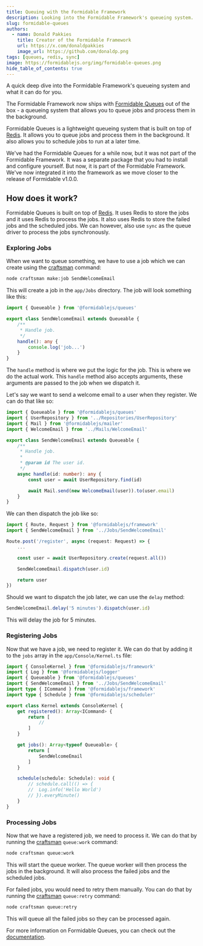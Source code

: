 ```yaml
---
title: Queuing with the Formidable Framework
description: Looking into the Formidable Framework's queueing system.
slug: formidable-queues
authors:
  - name: Donald Pakkies
    title: Creator of the Formidable Framework
    url: https://x.com/donaldpakkies
    image_url: https://github.com/donaldp.png
tags: [queues, redis, sync]
image: https://formidablejs.org/img/formidable-queues.png
hide_table_of_contents: true
---
```


<head>
	<meta name="twitter:card" content="summary_large_image" />
	<meta name="twitter:site" content="@formidablejs" />
	<meta name="twitter:creator" content="@donaldpakkies" />
	<meta name="twitter:title" content="Queuing with the Formidable Framework" />
	<meta name="twitter:description" content="Looking into the Formidable Framework's queueing system." />
	<meta name="twitter:image" content="https://formidablejs.org/img/formidable-queues.png" />
	<meta name="twitter:url" content="https://formidablejs.org/blog/formidable-queues" />
</head>

A quick deep dive into the Formidable Framework's queueing system and what it can do for you.

<!--truncate-->

The Formidable Framework now ships with [Formidable Queues](https://github.com/formidablejs/queues) out of the box - a queueing system that allows you to queue jobs and process them in the background.

Formidable Queues is a lightweight queueing system that is built on top of [Redis](https://redis.io). It allows you to queue jobs and process them in the background. It also allows you to schedule jobs to run at a later time.

We've had the Formidable Queues for a while now, but it was not part of the Formidable Framework. It was a separate package that you had to install and configure yourself. But now, it is part of the Formidable Framework. We've now integrated it into the framework as we move closer to the release of Formidable v1.0.0.

## How does it work?

Formidable Queues is built on top of [Redis](https://redis.io). It uses Redis to store the jobs and it uses Redis to process the jobs. It also uses Redis to store the failed jobs and the scheduled jobs. We can however, also use `sync` as the queue driver to process the jobs synchronously.

### Exploring Jobs

When we want to queue something, we have to use a job which we can create using the [craftsman](/docs/craftsman) command:

```bash
node craftsman make:job SendWelcomeEmail
```

This will create a job in the `app/Jobs` directory. The job will look something like this:

```ts title="app/Jobs/SendWelcomeEmail.ts" showLineNumbers
import { Queueable } from '@formidablejs/queues'

export class SendWelcomeEmail extends Queueable {
    /**
     * Handle job.
     */
    handle(): any {
        console.log('job...')
    }
}
```

The `handle` method is where we put the logic for the job. This is where we do the actual work. This `handle` method also accepts arguments, these arguments are passed to the job when we dispatch it.

Let's say we want to send a welcome email to a user when they register. We can do that like so:

```ts title="app/Jobs/SendWelcomeEmail.ts" showLineNumbers
import { Queueable } from '@formidablejs/queues'
import { UserRepository } from '../Repositories/UserRepository'
import { Mail } from '@formidablejs/mailer'
import { WelcomeEmail } from '../Mails/WelcomeEmail'

export class SendWelcomeEmail extends Queueable {
	/**
	 * Handle job.
	 *
	 * @param id The user id.
	 */
	async handle(id: number): any {
		const user = await UserRepository.find(id)

		await Mail.send(new WelcomeEmail(user)).to(user.email)
	}
}
```

We can then dispatch the job like so:

```ts title="routes/api.ts" {9} showLineNumbers
import { Route, Request } from '@formidablejs/framework'
import { SendWelcomeEmail } from '../Jobs/SendWelcomeEmail'

Route.post('/register', async (request: Request) => {
	...

	const user = await UserRepository.create(request.all())

	SendWelcomeEmail.dispatch(user.id)

	return user
})
```

Should we want to dispatch the job later, we can use the `delay` method:

```ts title="routes/api.ts" showLineNumbers
SendWelcomeEmail.delay('5 minutes').dispatch(user.id)
```

This will delay the job for 5 minutes.

### Registering Jobs

Now that we have a job, we need to register it. We can do that by adding it to the `jobs` array in the `app/Console/Kernel.ts` file:

```ts title="app/Console/Kernel.ts" {17} showLineNumbers
import { ConsoleKernel } from '@formidablejs/framework'
import { Log } from '@formidablejs/logger'
import { Queueable } from '@formidablejs/queues'
import { SendWelcomeEmail } from '../Jobs/SendWelcomeEmail'
import type { ICommand } from '@formidablejs/framework'
import type { Schedule } from '@formidablejs/scheduler'

export class Kernel extends ConsoleKernel {
	get registered(): Array<ICommand> {
		return [
			//
		]
	}

	get jobs(): Array<typeof Queueable> {
		return [
			SendWelcomeEmail
		]
	}

	schedule(schedule: Schedule): void {
		// schedule.call(() => {
		// 	Log.info('Hello World')
		// }).everyMinute()
	}
}
```

### Processing Jobs

Now that we have a registered job, we need to process it. We can do that by running the [craftsman](/docs/craftsman) `queue:work` command:

```bash
node craftsman queue:work
```

This will start the queue worker. The queue worker will then process the jobs in the background. It will also process the failed jobs and the scheduled jobs.

For failed jobs, you would need to retry them manually. You can do that by running the [craftsman](/docs/craftsman) `queue:retry` command:

```bash
node craftsman queue:retry
```

This will queue all the failed jobs so they can be processed again.

For more information on Formidable Queues, you can check out the [documentation](/docs/queues).
